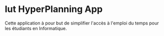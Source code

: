 # Iut HyperPlanning App

Cette application à pour but de simplifier l'accès à l'emploi du temps pour les étudiants en Informatique.
